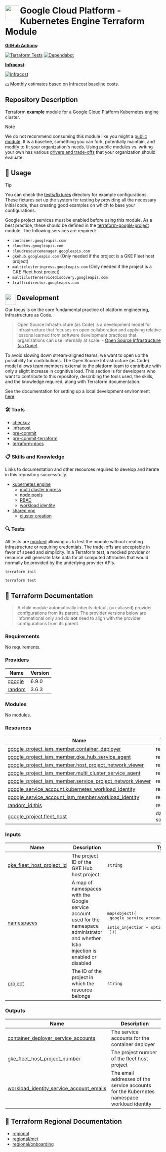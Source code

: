 # <img align="left" width="45" height="45" src="https://github.com/osinfra-io/terraform-google-kubernetes-engine/assets/1610100/38c94ec5-3cef-4716-9744-791d4df598ba"> Google Cloud Platform - Kubernetes Engine Terraform Module

**[GitHub Actions](https://github.com/osinfra-io/terraform-google-kubernetes-engine/actions):**

[![Terraform Tests](https://github.com/osinfra-io/terraform-google-kubernetes-engine/actions/workflows/test.yml/badge.svg)](https://github.com/osinfra-io/terraform-google-kubernetes-engine/actions/workflows/test.yml) [![Dependabot](https://github.com/osinfra-io/terraform-google-kubernetes-engine/actions/workflows/dependabot.yml/badge.svg)](https://github.com/osinfra-io/terraform-google-kubernetes-engine/actions/workflows/dependabot.yml)

**[Infracost](https://www.infracost.io):**

[![infracost](https://img.shields.io/endpoint?url=https://dashboard.api.infracost.io/shields/json/cbeecfe3-576f-4553-984c-e451a575ee47/repos/b4d909ac-2f7e-4c12-92c9-fe6759755494/branch/a863d75f-3eaa-49c4-a28b-2de0e18da95d)](https://dashboard.infracost.io/org/osinfra-io/repos/b4d909ac-2f7e-4c12-92c9-fe6759755494?tab=settings)

💵 Monthly estimates based on Infracost baseline costs.

## Repository Description

Terraform **example** module for a Google Cloud Platform Kubernetes engine cluster.

> [!NOTE]
> We do not recommend consuming this module like you might a [public module](https://registry.terraform.io/browse/modules). It is a baseline, something you can fork, potentially maintain, and modify to fit your organization's needs. Using public modules vs. writing your own has various [drivers and trade-offs](https://docs.osinfra.io/fundamentals/architecture-decision-records/adr-0003) that your organization should evaluate.

## 🔩 Usage

> [!TIP]
> You can check the [tests/fixtures](tests/fixtures) directory for example configurations. These fixtures set up the system for testing by providing all the necessary initial code, thus creating good examples on which to base your configurations.

Google project services must be enabled before using this module. As a best practice, these should be defined in the [terraform-google-project](https://github.com/osinfra-io/terraform-google-project) module. The following services are required:

- `container.googleapis.com`
- `cloudkms.googleapis.com`
- `cloudresourcemanager.googleapis.com`
- `gkehub.googleapis.com` (Only needed if the project is a GKE Fleet host project)
- `multiclusteringress.googleapis.com` (Only needed if the project is a GKE Fleet host project)
- `multiclusterservicediscovery.googleapis.com`
- `trafficdirector.googleapis.com`

## <img align="left" width="35" height="35" src="https://github.com/osinfra-io/github-organization-management/assets/1610100/39d6ae3b-ccc2-42db-92f1-276a5bc54e65"> Development

Our focus is on the core fundamental practice of platform engineering, Infrastructure as Code.

>Open Source Infrastructure (as Code) is a development model for infrastructure that focuses on open collaboration and applying relative lessons learned from software development practices that organizations can use internally at scale. - [Open Source Infrastructure (as Code)](https://www.osinfra.io)

To avoid slowing down stream-aligned teams, we want to open up the possibility for contributions. The Open Source Infrastructure (as Code) model allows team members external to the platform team to contribute with only a slight increase in cognitive load. This section is for developers who want to contribute to this repository, describing the tools used, the skills, and the knowledge required, along with Terraform documentation.

See the documentation for setting up a local development environment [here](https://docs.osinfra.io/fundamentals/development-setup).

### 🛠️ Tools

- [checkov](https://github.com/bridgecrewio/checkov)
- [infracost](https://github.com/infracost/infracost)
- [pre-commit](https://github.com/pre-commit/pre-commit)
- [pre-commit-terraform](https://github.com/antonbabenko/pre-commit-terraform)
- [terraform-docs](https://github.com/terraform-docs/terraform-docs)

### 📋 Skills and Knowledge

Links to documentation and other resources required to develop and iterate in this repository successfully.

- [kubernetes engine](https://cloud.google.com/kubernetes-engine/docs)
  - [multi cluster ingress](https://cloud.google.com/kubernetes-engine/docs/concepts/multi-cluster-ingress)
  - [node pools](https://cloud.google.com/kubernetes-engine/docs/concepts/node-pools)
  - [RBAC](https://cloud.google.com/kubernetes-engine/docs/how-to/role-based-access-control)
  - [workload identity](https://cloud.google.com/kubernetes-engine/docs/how-to/workload-identity)
- [shared vpc](https://cloud.google.com/vpc/docs/shared-vpc)
  - [cluster creation](https://cloud.google.com/kubernetes-engine/docs/how-to/cluster-shared-vpc)

### 🔍 Tests

All tests are [mocked](https://developer.hashicorp.com/terraform/language/tests/mocking) allowing us to test the module without creating infrastructure or requiring credentials. The trade-offs are acceptable in favor of speed and simplicity. In a Terraform test, a mocked provider or resource will generate fake data for all computed attributes that would normally be provided by the underlying provider APIs.

```none
terraform init
```

```none
terraform test
```

## 📓 Terraform Documentation

> A child module automatically inherits default (un-aliased) provider configurations from its parent. The provider versions below are informational only and do **not** need to align with the provider configurations from its parent.

<!-- BEGIN_TF_DOCS -->
### Requirements

No requirements.

### Providers

| Name | Version |
|------|---------|
| <a name="provider_google"></a> [google](#provider\_google) | 6.9.0 |
| <a name="provider_random"></a> [random](#provider\_random) | 3.6.3 |

### Modules

No modules.

### Resources

| Name | Type |
|------|------|
| [google_project_iam_member.container_deployer](https://registry.terraform.io/providers/hashicorp/google/latest/docs/resources/project_iam_member) | resource |
| [google_project_iam_member.gke_hub_service_agent](https://registry.terraform.io/providers/hashicorp/google/latest/docs/resources/project_iam_member) | resource |
| [google_project_iam_member.host_project_network_viewer](https://registry.terraform.io/providers/hashicorp/google/latest/docs/resources/project_iam_member) | resource |
| [google_project_iam_member.multi_cluster_service_agent](https://registry.terraform.io/providers/hashicorp/google/latest/docs/resources/project_iam_member) | resource |
| [google_project_iam_member.service_project_network_viewer](https://registry.terraform.io/providers/hashicorp/google/latest/docs/resources/project_iam_member) | resource |
| [google_service_account.kubernetes_workload_identity](https://registry.terraform.io/providers/hashicorp/google/latest/docs/resources/service_account) | resource |
| [google_service_account_iam_member.workload_identity](https://registry.terraform.io/providers/hashicorp/google/latest/docs/resources/service_account_iam_member) | resource |
| [random_id.this](https://registry.terraform.io/providers/hashicorp/random/latest/docs/resources/id) | resource |
| [google_project.fleet_host](https://registry.terraform.io/providers/hashicorp/google/latest/docs/data-sources/project) | data source |

### Inputs

| Name | Description | Type | Default | Required |
|------|-------------|------|---------|:--------:|
| <a name="input_gke_fleet_host_project_id"></a> [gke\_fleet\_host\_project\_id](#input\_gke\_fleet\_host\_project\_id) | The project ID of the GKE Hub host project | `string` | `""` | no |
| <a name="input_namespaces"></a> [namespaces](#input\_namespaces) | A map of namespaces with the Google service account used for the namespace administrator and whether Istio injection is enabled or disabled | <pre>map(object({<br/>    google_service_account = string<br/>    istio_injection        = optional(string, "disabled")<br/>  }))</pre> | `{}` | no |
| <a name="input_project"></a> [project](#input\_project) | The ID of the project in which the resource belongs | `string` | n/a | yes |

### Outputs

| Name | Description |
|------|-------------|
| <a name="output_container_deployer_service_accounts"></a> [container\_deployer\_service\_accounts](#output\_container\_deployer\_service\_accounts) | The service accounts for the container deployer |
| <a name="output_gke_fleet_host_project_number"></a> [gke\_fleet\_host\_project\_number](#output\_gke\_fleet\_host\_project\_number) | The project number of the fleet host project |
| <a name="output_workload_identity_service_account_emails"></a> [workload\_identity\_service\_account\_emails](#output\_workload\_identity\_service\_account\_emails) | The email addresses of the service accounts for the Kubernetes namespace workload identity |
<!-- END_TF_DOCS -->

## 📓 Terraform Regional Documentation

- [regional](regional/README.md)
- [regional/mci](regional/mci/README.md)
- [regional/onboarding](regional/onboarding/README.md)

